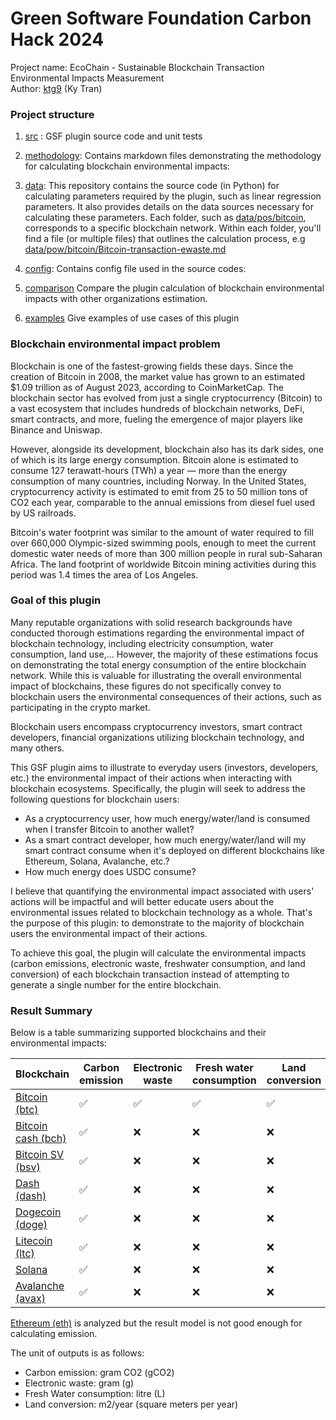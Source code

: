 # Green Software Foundation Carbon Hack 2024

Project name: EcoChain - Sustainable Blockchain Transaction Environmental Impacts Measurement<br>
Author: [ktg9](https://github.com/ktg9) (Ky Tran)

### Project structure

1. [src](src) : GSF plugin source code and unit tests

2. [methodology](methodology): Contains markdown files demonstrating
   the methodology for calculating blockchain environmental impacts:

3. [data](data): This repository contains the source code (in Python) for calculating parameters required by the plugin,
   such as
   linear regression parameters. It also provides details on the data sources necessary for calculating these
   parameters. Each folder, such as [data/pos/bitcoin](data/pow/bitcoin), corresponds to a specific blockchain network.
   Within each folder,
   you'll find a file (or multiple files) that outlines the calculation process,
   e.g [data/pow/bitcoin/Bitcoin-transaction-ewaste.md](data/pow/bitcoin/Bitcoin-transaction-ewaste.md)

4. [config](config): Contains config file used in the source codes:

5. [comparison](comparison) Compare the plugin calculation of blockchain
   environmental impacts with other organizations estimation.

6. [examples](examples) Give examples of use cases of this plugin

### Blockchain environmental impact problem

Blockchain is one of the fastest-growing fields these days. Since the creation of Bitcoin in 2008, the market value has
grown to an estimated $1.09 trillion as of August 2023, according to CoinMarketCap. The blockchain sector has evolved
from just a single cryptocurrency (Bitcoin) to a vast ecosystem that includes hundreds of blockchain networks, DeFi,
smart contracts, and more, fueling the emergence of major players like Binance and Uniswap.

However, alongside its
development, blockchain also has its dark sides, one of which is its large energy consumption. Bitcoin alone is
estimated to consume 127 terawatt-hours (TWh) a year — more than the energy consumption of many countries, including
Norway. In the United States, cryptocurrency activity is estimated to emit from 25 to 50 million tons of CO2 each year,
comparable to the annual emissions from diesel fuel used by US railroads.

Bitcoin's water footprint was similar to the amount of water required to fill over 660,000 Olympic-sized swimming pools,
enough to meet the current domestic water needs of more than 300 million people in rural sub-Saharan Africa. The land
footprint of worldwide Bitcoin mining activities during this period was 1.4 times the area of Los Angeles.

### Goal of this plugin

Many reputable organizations with solid research backgrounds have conducted thorough estimations regarding the
environmental impact of blockchain technology, including electricity consumption, water consumption, land use,...
However, the majority of
these estimations focus on demonstrating the total energy consumption of the entire blockchain network. While this is
valuable for illustrating the overall environmental impact of blockchains, these figures do not specifically convey to
blockchain users the environmental consequences of their actions, such as participating in the crypto market.

Blockchain users encompass cryptocurrency investors, smart contract developers, financial organizations utilizing
blockchain technology, and many others.

This GSF plugin aims to illustrate to everyday users (investors, developers, etc.) the environmental impact of their
actions when interacting with blockchain ecosystems. Specifically, the plugin will seek to address the following
questions for blockchain users:

- As a cryptocurrency user, how much energy/water/land is consumed when I transfer Bitcoin to another wallet?
- As a smart contract developer, how much energy/water/land will my smart contract consume when it's deployed on
  different blockchains like Ethereum, Solana, Avalanche, etc.?
- How much energy does USDC consume?

I believe that quantifying the environmental impact associated with users' actions will be impactful and will better
educate users about the environmental issues related to blockchain technology as a whole. That's the purpose of this
plugin: to demonstrate to the majority of blockchain users the environmental impact of their actions.

To achieve this goal, the plugin will calculate the environmental impacts (carbon emissions, electronic waste,
freshwater consumption, and land conversion) of each blockchain transaction instead of attempting to generate a single
number for the entire blockchain.

### Result Summary

Below is a table summarizing supported blockchains and their environmental impacts:

| Blockchain                                  | Carbon emission | Electronic waste | Fresh water consumption | Land conversion |
|---------------------------------------------|-----------------|------------------|-------------------------|-----------------|
| [Bitcoin (btc)](data/pow/bitcoin)           | ✅               | ✅                | ✅                       | ✅               |
| [Bitcoin cash (bch)](data/pow/bitcoin_cash) | ✅               | ❌                | ❌                       | ❌               |
| [Bitcoin SV (bsv)](data/pow/bitcoin_sv)     | ✅               | ❌                | ❌                       | ❌               |
| [Dash (dash)](data/pow/dash)                | ✅               | ❌                | ❌                       | ❌               |
| [Dogecoin (doge)](data/pow/dogecoin)        | ✅               | ❌                | ❌                       | ❌               |
| [Litecoin (ltc)](data/pow/litecoin)         | ✅               | ❌                | ❌                       | ❌               |
| [Solana](data/pos/solana)                   | ✅               | ❌                | ❌                       | ❌               |
| [Avalanche (avax)](data/pos/avalanche)      | ✅               | ❌                | ❌                       | ❌               |

[Ethereum (eth)](data/pos/ethereum) is analyzed but the result model is not good enough
for calculating emission.

The unit of outputs is as follows:
- Carbon emission: gram CO2 (gCO2) 
- Electronic waste: gram (g)
- Fresh Water consumption: litre (L)
- Land conversion: m2/year (square meters per year)


























